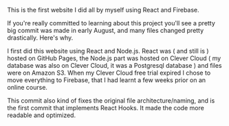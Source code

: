 This is the first website I did all by myself using React and Firebase.

If you're really committed to learning about this project you'll see a pretty big commit was made in early August, and many files changed pretty drastically. Here's why.

I first did this website using React and Node.js. React was ( and still is ) hosted on GitHub Pages, the Node.js part was hosted on Clever Cloud ( my database was also on Clever Cloud, it was a Postgresql database ) and files were on Amazon S3. When my Clever Cloud free trial expired I chose to move everything to Firebase, that I had learnt a few weeks prior on an online course.

This commit also kind of fixes the original file architecture/naming, and is the first commit that implements React Hooks. It made the code more readable and optimized.

